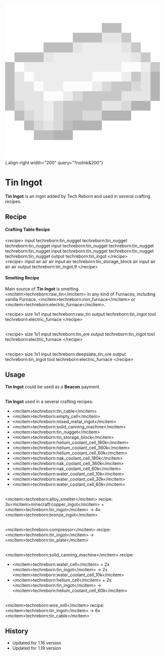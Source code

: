![Tin Ingot](/media/mods/techreborn/tin_ingot.png){.align-right width="200" query="?nolink&200"}

# Tin Ingot

**Tin Ingot** is an ingot added by Tech Reborn and used in several crafting recipes.

## Recipe

#### Crafting Table Recipe

\<recipe\> input techreborn:tin_nugget techreborn:tin_nugget techreborn:tin_nugget input techreborn:tin_nugget techreborn:tin_nugget techreborn:tin_nugget input techreborn:tin_nugget techreborn:tin_nugget techreborn:tin_nugget output techreborn:tin_ingot \</recipe\>\
\<recipe\> input air air air input air techreborn:tin_storage_block air input air air air output techreborn:tin_ingot,9 \</recipe\>

#### Smelting Recipe

Main source of **Tin Ingot** is smelting \<mcitem\>techreborn:raw_tin\</mcitem\> in any kind of Furnaces, including vanilla Furnace, \<mcitem\>techreborn:iron_furnace\</mcitem\> or \<mcitem\>techreborn:electric_furnace\</mcitem\>.

\<recipe\> size 1x1 input techreborn:raw_tin output techreborn:tin_ingot tool techreborn:electric_furnace \</recipe\>

\
\<recipe\> size 1x1 input techreborn:tin_ore output techreborn:tin_ingot tool techreborn:electric_furnace \</recipe\>

\
\<recipe\> size 1x1 input techreborn:deepslate_tin_ore output techreborn:tin_ingot tool techreborn:electric_furnace \</recipe\>

## Usage

**Tin Ingot** could be used as a **Beacon** payment.

\
**Tin Ingot** used in a several crafting recipes:

- \<mcitem\>techreborn:tin_cable\</mcitem\>
- \<mcitem\>techreborn:empty_cell\</mcitem\>
- \<mcitem\>techreborn:mixed_metal_ingot\</mcitem\>
- \<mcitem\>techreborn:solid_canning_machine\</mcitem\>
- \<mcitem\>techreborn:tin_nugget\</mcitem\>
- \<mcitem\>techreborn:tin_storage_block\</mcitem\>
- \<mcitem\>techreborn:helium_coolant_cell_180k\</mcitem\>
- \<mcitem\>techreborn:helium_coolant_cell_360k\</mcitem\>
- \<mcitem\>techreborn:helium_coolant_cell_60k\</mcitem\>
- \<mcitem\>techreborn:nak_coolant_cell_180k\</mcitem\>
- \<mcitem\>techreborn:nak_coolant_cell_360k\</mcitem\>
- \<mcitem\>techreborn:nak_coolant_cell_60k\</mcitem\>
- \<mcitem\>techreborn:water_coolant_cell_10k\</mcitem\>
- \<mcitem\>techreborn:water_coolant_cell_30k\</mcitem\>
- \<mcitem\>techreborn:water_coolant_cell_60k\</mcitem\>

\
\<mcitem\>techreborn:alloy_smelter\</mcitem\> recipe:\
3x\<mcitem\>minecraft:copper_ingot\</mcitem\> + \<mcitem\>techreborn:tin_ingot\</mcitem\> -\> 4x \<mcitem\>techreborn:bronze_ingot\</mcitem\>

\
\<mcitem\>techreborn:compressor\</mcitem\> recipe:\
\<mcitem\>techreborn:tin_ingot\</mcitem\> -\> \<mcitem\>techreborn:tin_plate\</mcitem\>

\
\<mcitem\>techreborn:solid_canning_machine\</mcitem\> recipe:

- \<mcitem\>techreborn:water_cell\</mcitem\> + 2x \<mcitem\>techreborn:tin_ingot\</mcitem\> -\> 2x \<mcitem\>techreborn:water_coolant_cell_10k\</mcitem\>
- \<mcitem\>techreborn:helium_cell\</mcitem\> + 2x \<mcitem\>techreborn:tin_ingot\</mcitem\> -\> \<mcitem\>techreborn:helium_coolant_cell_60k\</mcitem\>

\
\<mcitem\>techreborn:wire_mill\</mcitem\> recipe:\
\<mcitem\>techreborn:tin_ingot\</mcitem\> -\> 6x \<mcitem\>techreborn:tin_cable\</mcitem\>

## History

- Updated for 1.16 version
- Updated for 1.19 version
